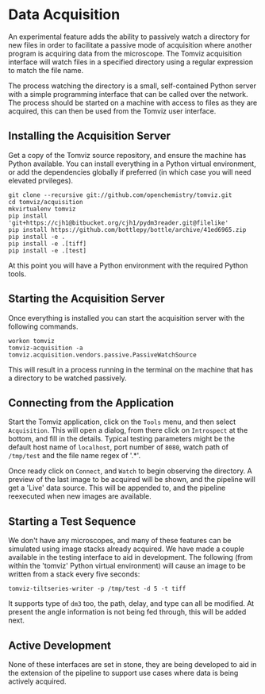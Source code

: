 # Data Acquisition

An experimental feature adds the ability to passively watch a directory for new
files in order to facilitate a passive mode of acquisition where another program
is acquiring data from the microscope. The Tomviz acquisition interface will
watch files in a specified directory using a regular expression to match the
file name.

The process watching the directory is a small, self-contained Python server with
a simple programming interface that can be called over the network. The process
should be started on a machine with access to files as they are acquired, this
can then be used from the Tomviz user interface.

## Installing the Acquisition Server

Get a copy of the Tomviz source repository, and ensure the machine has Python
available. You can install everything in a Python virtual environment, or add
the dependencies globally if preferred (in which case you will need elevated
prvileges).

    git clone --recursive git://github.com/openchemistry/tomviz.git
    cd tomviz/acquisition
    mkvirtualenv tomviz
    pip install 'git+https://cjh1@bitbucket.org/cjh1/pydm3reader.git@filelike'
    pip install https://github.com/bottlepy/bottle/archive/41ed6965.zip
    pip install -e .
    pip install -e .[tiff]
    pip install -e .[test]

At this point you will have a Python environment with the required Python tools.

## Starting the Acquisition Server

Once everything is installed you can start the acquisition server with the
following commands.

    workon tomviz
    tomviz-acquisition -a tomviz.acquisition.vendors.passive.PassiveWatchSource

This will result in a process running in the terminal on the machine that has a
directory to be watched passively.

## Connecting from the Application

Start the Tomviz application, click on the `Tools` menu, and then select
`Acquisition`. This will open a dialog, from there click on `Introspect` at the
bottom, and fill in the details. Typical testing parameters might be the default
host name of `localhost`, port number of `8080`, watch path of `/tmp/test` and
the file name regex of '.*'.

Once ready click on `Connect`, and `Watch` to begin observing the directory. A
preview of the last image to be acquired will be shown, and the pipeline will
get a 'Live' data source. This will be appended to, and the pipeline reexecuted
when new images are available.

## Starting a Test Sequence

We don't have any microscopes, and many of these features can be simulated using
image stacks already acquired. We have made a couple available in the testing
interface to aid in development. The following (from within the 'tomviz' Python
virtual environment) will cause an image to be written from a stack every five
seconds:

    tomviz-tiltseries-writer -p /tmp/test -d 5 -t tiff

It supports type of `dm3` too, the path, delay, and type can all be modified. At
present the angle information is not being fed through, this will be added next.

## Active Development

None of these interfaces are set in stone, they are being developed to aid in
the extension of the pipeline to support use cases where data is being actively
acquired.
